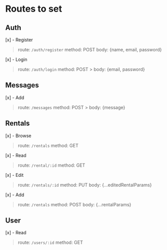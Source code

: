 # Routes to set 

## Auth 
[x] - Register 
> route: ``/auth/register`` 
> method: POST
> body: {name, email, password} 

[x] - Login
> route: ``/auth/login``
> method: POST > body: {email, password} 

## Messages 
[x] - Add 
> route: ``/messages``
> method: POST > body: {message} 

## Rentals 
[x] - Browse 
> route: ``/rentals``
> method: GET 

[x] - Read 
> route: ``/rental/:id``
> method: GET 

[x] - Edit 
> route: ``/rentals/:id``
> method: PUT
> body: {...editedRentalParams} 

[x] - Add 
> route: ``/rentals``
> method: POST
> body: {...rentalParams}

## User 
[x] - Read 
> route: ``/users/:id``
> method: GET
